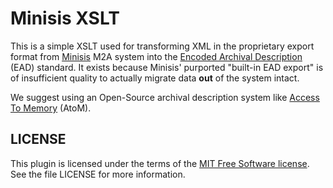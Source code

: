 Minisis XSLT
============

This is a simple XSLT used for transforming XML in the proprietary export format from [Minisis](http://www.minisisinc.com) M2A system into the [Encoded Archival Description](http://www.loc.gov/ead/) (EAD) standard.  It exists because Minisis' purported "built-in EAD export" is of insufficient quality to actually migrate data **out** of the system intact.

We suggest using an Open-Source archival description system like [Access To Memory](http://www.accesstomemory.org) (AtoM).

LICENSE
-------

This plugin is licensed under the terms of the [MIT Free Software license](http://en.wikipedia.org/wiki/MIT_License).  See the file LICENSE for more information.
